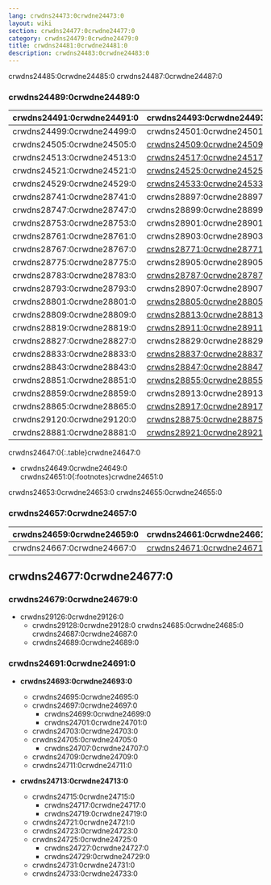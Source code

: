 ```yaml
---
lang: crwdns24473:0crwdne24473:0
layout: wiki
section: crwdns24477:0crwdne24477:0
category: crwdns24479:0crwdne24479:0
title: crwdns24481:0crwdne24481:0
description: crwdns24483:0crwdne24483:0
---
```


crwdns24485:0crwdne24485:0 crwdns24487:0crwdne24487:0

### crwdns24489:0crwdne24489:0

| crwdns24491:0crwdne24491:0 | crwdns24493:0crwdne24493:0                   | crwdns24495:0crwdne24495:0   | crwdns24497:0crwdne24497:0   |
| -------------------------- | -------------------------------------------- | ---------------------------- | ---------------------------- |
| crwdns24499:0crwdne24499:0 | crwdns24501:0crwdne24501:0                   | `crwdns24503:0crwdne24503:0` |                              |
| crwdns24505:0crwdne24505:0 | [crwdns24509:0crwdne24509:0][stellads]       | `crwdns24511:0crwdne24511:0` |                              |
| crwdns24513:0crwdne24513:0 | [crwdns24517:0crwdne24517:0][a5200ds]        | `crwdns24519:0crwdne24519:0` |                              |
| crwdns24521:0crwdne24521:0 | [crwdns24525:0crwdne24525:0][a7800ds]        | `crwdns24527:0crwdne24527:0` |                              |
| crwdns24529:0crwdne24529:0 | [crwdns24533:0crwdne24533:0][xegs-ds]        | crwdns24535:0crwdne24535:0   |                              |
| crwdns28741:0crwdne28741:0 | crwdns28897:0crwdne28897:0                   | `crwdns28745:0crwdne28745:0` |                              |
| crwdns28747:0crwdne28747:0 | crwdns28899:0crwdne28899:0                   | crwdns24549:0crwdne24549:0   | crwdns28751:0crwdne28751:0   |
| crwdns28753:0crwdne28753:0 | crwdns28901:0crwdne28901:0                   | crwdns28757:0crwdne28757:0   | crwdns28759:0crwdne28759:0   |
| crwdns28761:0crwdne28761:0 | crwdns28903:0crwdne28903:0                   | `crwdns28765:0crwdne28765:0` |                              |
| crwdns28767:0crwdne28767:0 | [crwdns28771:0crwdne28771:0][gameyob]        | crwdns28773:0crwdne28773:0   | `crwdns24575:0crwdne24575:0` |
| crwdns28775:0crwdne28775:0 | crwdns28905:0crwdne28905:0                   | crwdns28779:0crwdne28779:0   | `crwdns28781:0crwdne28781:0` |
| crwdns28783:0crwdne28783:0 | [crwdns28787:0crwdne28787:0][s8ds]           | `crwdns28789:0crwdne28789:0` | `crwdns28791:0crwdne28791:0` |
| crwdns28793:0crwdne28793:0 | crwdns28907:0crwdne28907:0                   | `crwdns28797:0crwdne28797:0` | crwdns28799:0crwdne28799:0   |
| crwdns28801:0crwdne28801:0 | [crwdns28805:0crwdne28805:0][nintellivision] | `crwdns28807:0crwdne28807:0` |                              |
| crwdns28809:0crwdne28809:0 | [crwdns28813:0crwdne28813:0][s8ds]           | `crwdns28815:0crwdne28815:0` | `crwdns28817:0crwdne28817:0` |
| crwdns28819:0crwdne28819:0 | [crwdns28911:0crwdne28911:0][ngpds]          | crwdns28823:0crwdne28823:0   | `crwdns28825:0crwdne28825:0` |
| crwdns28827:0crwdne28827:0 | crwdns28829:0crwdne28829:0                   | `crwdns28831:0crwdne28831:0` |                              |
| crwdns28833:0crwdne28833:0 | [crwdns28837:0crwdne28837:0][nesds]          | crwdns28839:0crwdne28839:0   | `crwdns28841:0crwdne28841:0` |
| crwdns28843:0crwdne28843:0 | [crwdns28847:0crwdne28847:0][nitrografx]     | `crwdns28849:0crwdne28849:0` |                              |
| crwdns28851:0crwdne28851:0 | [crwdns28855:0crwdne28855:0][rvidplayer]     | `crwdns28857:0crwdne28857:0` |                              |
| crwdns28859:0crwdne28859:0 | crwdns28913:0crwdne28913:0                   | `crwdns28863:0crwdne28863:0` |                              |
| crwdns28865:0crwdne28865:0 | [crwdns28917:0crwdne28917:0][colecods]       | `crwdns28869:0crwdne28869:0` |                              |
| crwdns29120:0crwdne29120:0 | [crwdns28875:0crwdne28875:0][snemulds]       | crwdns28877:0crwdne28877:0   | `crwdns29124:0crwdne29124:0` |
| crwdns28881:0crwdne28881:0 | [crwdns28921:0crwdne28921:0][nitroswan]      | crwdns28885:0crwdne28885:0   | crwdns28887:0crwdne28887:0   |
crwdns24647:0{:.table}crwdne24647:0

- crwdns24649:0crwdne24649:0
crwdns24651:0{:footnotes}crwdne24651:0

crwdns24653:0crwdne24653:0 crwdns24655:0crwdne24655:0

### crwdns24657:0crwdne24657:0

| crwdns24659:0crwdne24659:0 | crwdns24661:0crwdne24661:0          | crwdns24663:0crwdne24663:0   | crwdns24665:0crwdne24665:0 |
| -------------------------- | ----------------------------------- | ---------------------------- | -------------------------- |
| crwdns24667:0crwdne24667:0 | [crwdns24671:0crwdne24671:0][neods] | `crwdns24673:0crwdne24673:0` | crwdns24675:0crwdne24675:0 |

## crwdns24677:0crwdne24677:0
### crwdns24679:0crwdne24679:0
- crwdns29126:0crwdne29126:0
   - crwdns29128:0crwdne29128:0 crwdns24685:0crwdne24685:0 crwdns24687:0crwdne24687:0
   - crwdns24689:0crwdne24689:0

### crwdns24691:0crwdne24691:0
- **crwdns24693:0crwdne24693:0**
   - crwdns24695:0crwdne24695:0
   - crwdns24697:0crwdne24697:0
      - crwdns24699:0crwdne24699:0
      - crwdns24701:0crwdne24701:0
   - crwdns24703:0crwdne24703:0
   - crwdns24705:0crwdne24705:0
      - crwdns24707:0crwdne24707:0
   - crwdns24709:0crwdne24709:0
   - crwdns24711:0crwdne24711:0

- **crwdns24713:0crwdne24713:0**
   - crwdns24715:0crwdne24715:0
      - crwdns24717:0crwdne24717:0
      - crwdns24719:0crwdne24719:0
   - crwdns24721:0crwdne24721:0
   - crwdns24723:0crwdne24723:0
   - crwdns24725:0crwdne24725:0
      - crwdns24727:0crwdne24727:0
      - crwdns24729:0crwdne24729:0
   - crwdns24731:0crwdne24731:0
   - crwdns24733:0crwdne24733:0


<!-- Links for tables -->
[^1]: crwdns24735:0crwdne24735:0
[^2]: crwdns24737:0crwdne24737:0
[^3]: crwdns24739:0crwdne24739:0
[^4]: crwdns24741:0crwdne24741:0
[^5]: crwdns24743:0crwdne24743:0
[^6]: crwdns24745:0crwdne24745:0

[a5200ds]: crwdns24515:0crwdne24515:0
[a7800ds]: crwdns24523:0crwdne24523:0
[colecods]: crwdns28915:0crwdne28915:0
[gameyob]: crwdns28769:0crwdne28769:0
[nesds]: crwdns28835:0crwdne28835:0
[ngpds]: crwdns28909:0crwdne28909:0
[nitrografx]: crwdns28845:0crwdne28845:0
[nitroswan]: crwdns28919:0crwdne28919:0
[rvidplayer]: crwdns28853:0crwdne28853:0
[s8ds]: crwdns28785:0crwdne28785:0
[s8ds]: crwdns28811:0crwdne28811:0
[snemulds]: crwdns29122:0crwdne29122:0
[stellads]: crwdns24507:0crwdne24507:0
[xegs-ds]: crwdns24531:0crwdne24531:0
[neods]: crwdns24669:0crwdne24669:0
[nintellivision]: crwdns28803:0crwdne28803:0

